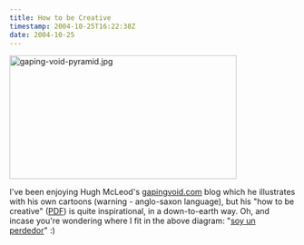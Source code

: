 ```yaml
---
title: How to be Creative
timestamp: 2004-10-25T16:22:38Z
date: 2004-10-25
---
```


<a href='http://gapingvoid.com'><img alt="gaping-void-pyramid.jpg" src="http://blog.whatfettle.com/archives/gaping-void-pyramid.jpg" width="400" height="218" border="0" /></a>

I've been enjoying Hugh McLeod's <a href='http://gapingvoid.com'>gapingvoid.com</a> blog which he illustrates with his own  cartoons (warning - anglo-saxon language), but his "how to be creative" (<a href='http://www.changethis.com/6.HowToBeCreative'>PDF</a>) is quite inspirational, in a down-to-earth way. Oh, and  incase you're wondering where I fit in the above diagram: "<a href='http://www.beck.com/diskobox/song.php?id=00162'>soy un perdedor</a>" :)
